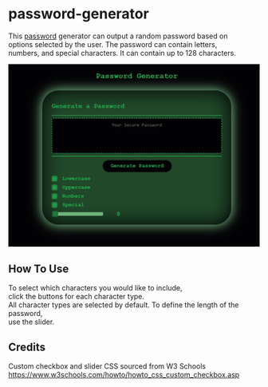 # password-generator

This [password](https://elrond-hubbard.github.io/password-generator/) generator can output a random password based on  
options selected by the user. The password can contain letters,  
numbers, and special characters. It can contain up to 128 characters.  

![Image](screenshot.jpg)

## How To Use

To select which characters you would like to include,  
click the buttons for each character type.  
All character types are selected by default.
To define the length of the password,  
use the slider.


## Credits

Custom checkbox and slider CSS sourced from W3 Schools
https://www.w3schools.com/howto/howto_css_custom_checkbox.asp